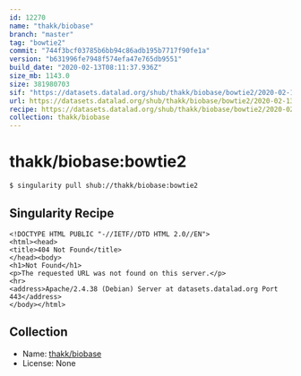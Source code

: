 ```yaml
---
id: 12270
name: "thakk/biobase"
branch: "master"
tag: "bowtie2"
commit: "744f3bcf03785b6bb94c86adb195b7717f90fe1a"
version: "b631996fe7948f574efa47e765db9551"
build_date: "2020-02-13T08:11:37.936Z"
size_mb: 1143.0
size: 381980703
sif: "https://datasets.datalad.org/shub/thakk/biobase/bowtie2/2020-02-13-744f3bcf-b631996f/b631996fe7948f574efa47e765db9551.sif"
url: https://datasets.datalad.org/shub/thakk/biobase/bowtie2/2020-02-13-744f3bcf-b631996f/
recipe: https://datasets.datalad.org/shub/thakk/biobase/bowtie2/2020-02-13-744f3bcf-b631996f/Singularity
collection: thakk/biobase
---
```


# thakk/biobase:bowtie2

```bash
$ singularity pull shub://thakk/biobase:bowtie2
```

## Singularity Recipe

```singularity
<!DOCTYPE HTML PUBLIC "-//IETF//DTD HTML 2.0//EN">
<html><head>
<title>404 Not Found</title>
</head><body>
<h1>Not Found</h1>
<p>The requested URL was not found on this server.</p>
<hr>
<address>Apache/2.4.38 (Debian) Server at datasets.datalad.org Port 443</address>
</body></html>
```

## Collection

 - Name: [thakk/biobase](https://github.com/thakk/biobase)
 - License: None

